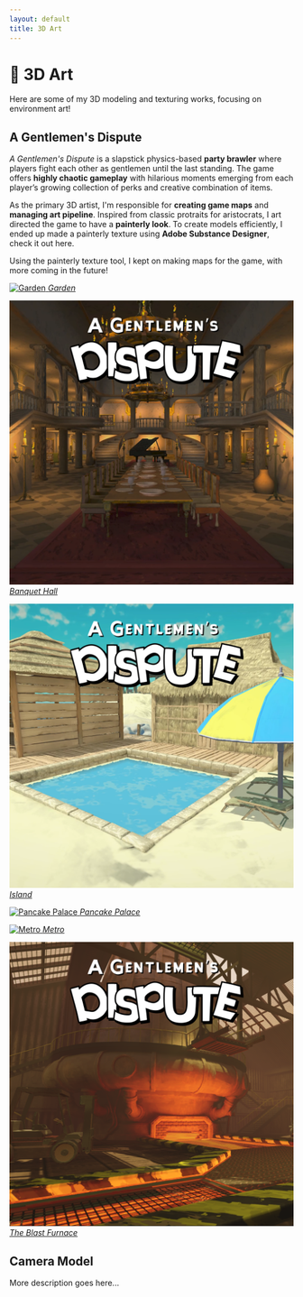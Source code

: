 ```yaml
---
layout: default
title: 3D Art
---
```


<div class="one-column" markdown="1">

# 🎨 3D Art

Here are some of my 3D modeling and texturing works, focusing on environment art!


## A Gentlemen's Dispute

_A Gentlemen's Dispute_ is a slapstick physics-based **party brawler** where players fight each other as gentlemen until the last standing. The game offers **highly chaotic gameplay** with hilarious moments emerging from each player’s growing collection of perks and creative combination of items.

As the primary 3D artist, I'm responsible for **creating game maps** and **managing art pipeline**. Inspired from classic protraits for aristocrats, I art directed the game to have a **painterly look**. To create models efficiently, I ended up made a painterly texture using **Adobe Substance Designer**, check it out here. 

Using the painterly texture tool, I kept on making maps for the game, with more coming in the future!

</div>

<div class="two-column" markdown="1">

[![Garden](/assets/images/AGD/AGD_garden.png)
*Garden*](/projects/agd/garden.html)

[![Banquet Hall](/assets/images/AGD/AGD_banquethall.png)
*Banquet Hall*](/projects/agd/banquet-hall.html)

[![Island](/assets/images/AGD/AGD_island.png)
*Island*](/projects/agd/island.html)

[![Pancake Palace](/assets/images/AGD/AGD_garden.png)
*Pancake Palace*](/projects/agd/pancake-palace.html)

[![Metro](/assets/images/AGD/AGD_garden.png)
*Metro*](/projects/agd/metro.html)

[![The Blast Furnace](/assets/images/AGD/AGD_factory.png)
*The Blast Furnace*](/projects/agd/the-blast-furnace.html)

</div>

<div class="one-column" markdown="1">

## Camera Model

More description goes here...

</div>
